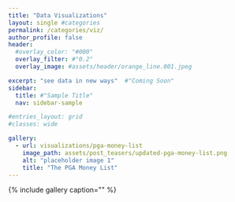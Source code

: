 ```yaml
---
title: "Data Visualizations"
layout: single #categories
permalink: /categories/viz/
author_profile: false
header:
  #overlay_color: "#000"
  overlay_filter: #"0.2"
  overlay_image: #assets/header/orange_line.001.jpeg

excerpt: "see data in new ways"  #"Coming Soon"
sidebar:
  title: #"Sample Title"
  nav: sidebar-sample

#entries_layout: grid
#classes: wide

gallery:
  - url: visualizations/pga-money-list
    image_path: assets/post_teasers/updated-pga-money-list.png
    alt: "placeholder image 1"
    title: "The PGA Money List"
---
```

{% include gallery caption="" %}
